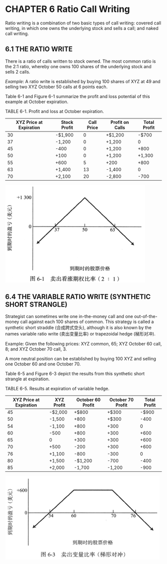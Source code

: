 # CHAPTER 6 Ratio Call Writing

Ratio writing is a combination of two basic types of call writing: covered call writing, in which one owns the underlying stock and sells a call; and naked call writing.

## 6.1 THE RATIO WRITE

There is a ratio of calls written to stock owned. The most common ratio is the 2:1 ratio, whereby one owns 100 shares of the underlying stock and sells 2 calls.

*Example*: A ratio write is established by buying 100 shares of XYZ at 49 and selling two XYZ October 50 calls at 6 points each.

Table 6-1 and Figure 6-1 summarize the profit and loss potential of this example at October expiration.

TABLE 6-1. Profit and loss at October expiration.

|XYZ Price at Expiration|Stock Profit|Call Price|Profit on Calls|Total Profit|
|--|--|--|--|--|
|30|-$1,900|0|+$1,200|-$700|
|37|-1,200|0|+1,200|0|
|45|-400|0|+1,200|+800|
|50|+100|0|+1,200|+1,300|
|55|+600|5|+200|+800|
|63|+1,400|13|-1,400|0|
|70|+2,100|20|-2,800|-700|

![FIGURE 6-1](https://github.com/iknowledges/BlogImage/blob/main/Option/Figure-6-1.png?raw=true)

## 6.4 THE VARIABLE RATIO WRITE (SYNTHETIC SHORT STRANGLE)

Strategist can sometimes write one in-the-money call and one out-of-the-money call against each 100 shares of common. This strategy is called a synthetic short straddle (合成跨式空头), although it is also known by the names variable ratio write (卖出变量比率) or trapezoidal hedge (梯形对冲).

Example: Given the following prices: XYZ common, 65; XYZ October 60 call, 8; and XYZ October 70 call, 3.

A more neutral position can be established by buying 100 XYZ and selling one October 60 and one October 70.

Table 6-5 and Figure 6-3 depict the results from this synthetic short strangle at expiration.

TABLE 6-5. Results at expiration of variable hedge.

|XYZ Price at Expiration|XYZ Profit|October 60 Profit|October 70 Profit|Total Profit|
|--|--|--|--|--|
|45|-$2,000|+$800|+$300|-$900
|50|-1,500|+800|+$300|-400|
|54|-1,100|+800|+300|0|
|60|-500|+800|+300|+600|
|65|0|+300|+300|+600|
|70|+500|-200|+300|+600|
|76|+1,100|-800|-300|0|
|80|+1,500|-$1,200|-700|-400|
|85|+2,000|-1,700|-1,200|-900|

![FIGURE 6-3](https://github.com/iknowledges/BlogImage/blob/main/Option/Figure-6-3.png?raw=true)
